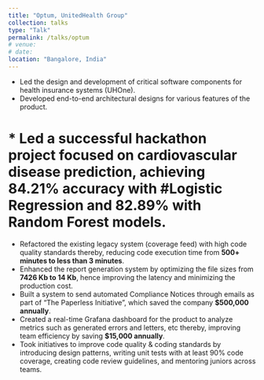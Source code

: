 ```yaml
---
title: "Optum, UnitedHealth Group"
collection: talks
type: "Talk"
permalink: /talks/optum
# venue: 
# date:
location: "Bangalore, India"
---
```


  * Led the design and development of critical software components for health insurance systems (UHOne).
  * Developed end-to-end architectural designs for various features of the product.
 # * Led a successful hackathon project focused on cardiovascular disease prediction, achieving **84.21% accuracy** with #**Logistic Regression** and **82.89%** with **Random Forest** models.
  * Refactored the existing legacy system (coverage feed) with high code quality standards thereby, reducing code execution time from **500+ minutes to less than 3 minutes**.
  * Enhanced the report generation system by optimizing the file sizes from **7426 Kb to 14 Kb**, hence improving the latency and minimizing the production cost.
  * Built a system to send automated Compliance Notices through emails as part of “The Paperless Initiative”, which saved the company **$500,000 annually**.
  * Created a real-time Grafana dashboard for the product to analyze metrics such as generated errors and letters, etc thereby, improving team efficiency by saving **$15,000 annually**.
  * Took initiatives to improve code quality & coding standards by introducing design patterns, writing unit tests with at least 90% code coverage, creating code review guidelines, and mentoring juniors across teams.

